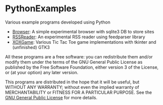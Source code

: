 # PythonExamples
Various example programs developed using Python
* [Browser](https://github.com/tekrei/PythonExamples/tree/master/Browser): A simple experimental browser with sqlite3 DB to store sites
* [RSSReader](https://github.com/tekrei/PythonExamples/tree/master/RSSReader): An experimental RSS reader using feedparser library
* [XOXGame](https://github.com/tekrei/PythonExamples/tree/master/XOXGame): Various Tic Tac Toe game implementations with tkinter and (unfinished) GTK3

All these programs are a free software: you can redistribute them and/or modify them under the terms of the GNU General Public License as published by the Free Software Foundation, either version 3 of the License, or (at your option) any later version.

This programs are distributed in the hope that it will be useful, but WITHOUT ANY WARRANTY; without even the implied warranty of MERCHANTABILITY or FITNESS FOR A PARTICULAR PURPOSE.  See the [GNU General Public License](https://github.com/tekrei/PythonExamples/raw/master/LICENSE) for more details.

